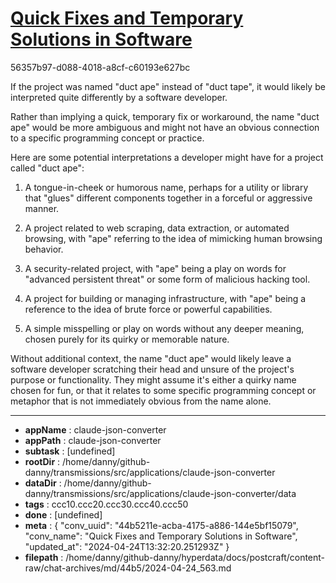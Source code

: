 # [Quick Fixes and Temporary Solutions in Software](https://claude.ai/chat/44b5211e-acba-4175-a886-144e5bf15079)

56357b97-d088-4018-a8cf-c60193e627bc

 If the project was named "duct ape" instead of "duct tape", it would likely be interpreted quite differently by a software developer.

Rather than implying a quick, temporary fix or workaround, the name "duct ape" would be more ambiguous and might not have an obvious connection to a specific programming concept or practice.

Here are some potential interpretations a developer might have for a project called "duct ape":

1. A tongue-in-cheek or humorous name, perhaps for a utility or library that "glues" different components together in a forceful or aggressive manner.

2. A project related to web scraping, data extraction, or automated browsing, with "ape" referring to the idea of mimicking human browsing behavior.

3. A security-related project, with "ape" being a play on words for "advanced persistent threat" or some form of malicious hacking tool.

4. A project for building or managing infrastructure, with "ape" being a reference to the idea of brute force or powerful capabilities.

5. A simple misspelling or play on words without any deeper meaning, chosen purely for its quirky or memorable nature.

Without additional context, the name "duct ape" would likely leave a software developer scratching their head and unsure of the project's purpose or functionality. They might assume it's either a quirky name chosen for fun, or that it relates to some specific programming concept or metaphor that is not immediately obvious from the name alone.

---

* **appName** : claude-json-converter
* **appPath** : claude-json-converter
* **subtask** : [undefined]
* **rootDir** : /home/danny/github-danny/transmissions/src/applications/claude-json-converter
* **dataDir** : /home/danny/github-danny/transmissions/src/applications/claude-json-converter/data
* **tags** : ccc10.ccc20.ccc30.ccc40.ccc50
* **done** : [undefined]
* **meta** : {
  "conv_uuid": "44b5211e-acba-4175-a886-144e5bf15079",
  "conv_name": "Quick Fixes and Temporary Solutions in Software",
  "updated_at": "2024-04-24T13:32:20.251293Z"
}
* **filepath** : /home/danny/github-danny/hyperdata/docs/postcraft/content-raw/chat-archives/md/44b5/2024-04-24_563.md